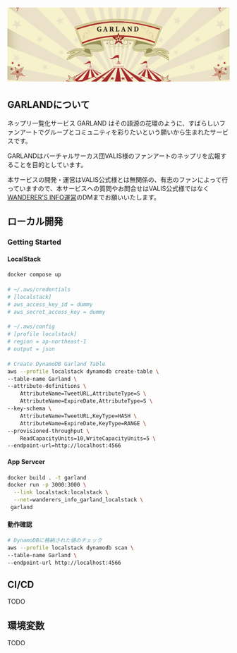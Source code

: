 # ![GARLAND](cover-garland.png)

## GARLANDについて

ネップリ一覧化サービス GARLAND はその語源の花環のように、すばらしいファンアートでグループとコミュニティを彩りたいという願いから生まれたサービスです。

GARLANDはバーチャルサーカス団VALIS様のファンアートのネップリを広報することを目的としています。

本サービスの開発・運営はVALIS公式様とは無関係の、有志のファンによって行っていますので、本サービスへの質問やお問合せはVALIS公式様ではなく[WANDERER'S INFO運営](https://twitter.com/WANDERERSINFO)のDMまでお願いいたします。

## ローカル開発

### Getting Started

#### LocalStack

```bash
docker compose up

# ~/.aws/credentials
# [localstack]
# aws_access_key_id = dummy
# aws_secret_access_key = dummy

# ~/.aws/config
# [profile localstack]
# region = ap-northeast-1
# output = json

# Create DynamoDB Garland Table
aws --profile localstack dynamodb create-table \
--table-name Garland \
--attribute-definitions \
    AttributeName=TweetURL,AttributeType=S \
    AttributeName=ExpireDate,AttributeType=S \
--key-schema \
    AttributeName=TweetURL,KeyType=HASH \
    AttributeName=ExpireDate,KeyType=RANGE \
--provisioned-throughput \
    ReadCapacityUnits=10,WriteCapacityUnits=5 \
--endpoint-url=http://localhost:4566
```

#### App Servcer

```bash
docker build . -t garland
docker run -p 3000:3000 \
  --link localstack:localstack \
  --net=wanderers_info_garland_localstack \
 garland
```

#### 動作確認

```bash
# DynamoDBに格納された値のチェック
aws --profile localstack dynamodb scan \
--table-name Garland \
--endpoint-url http://localhost:4566
```

## CI/CD

TODO

## 環境変数

TODO
